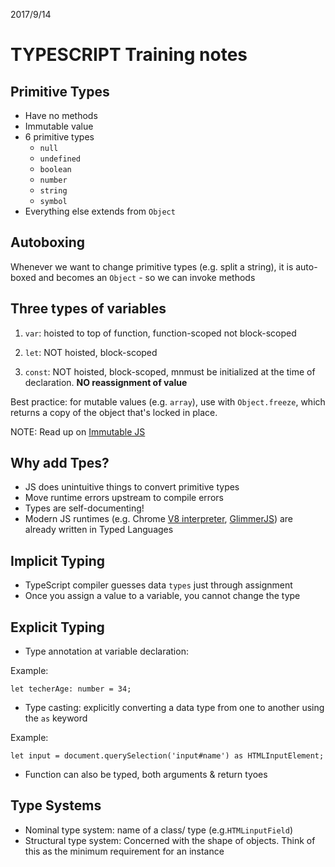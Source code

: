 2017/9/14 

# TYPESCRIPT Training notes

## Primitive Types
- Have no methods
- Immutable value
- 6 primitive types
    - `null`
    - `undefined`
    - `boolean`
    - `number`
    - `string`
    - `symbol`
- Everything else extends from `Object`

## Autoboxing
Whenever we want to change primitive types (e.g. split a string), it is auto-boxed and becomes an `Object` - so we can invoke methods

## Three types of variables
1. `var`: hoisted to top of function, function-scoped not block-scoped

2. `let`: NOT hoisted, block-scoped
3. `const`: NOT hoisted, block-scoped, mnmust be initialized at the time of declaration. **NO  reassignment of value** 

Best practice: for mutable values (e.g. `array`), use with `Object.freeze`, which returns a copy of the object that's locked in place.

NOTE: Read up on [Immutable JS](https://facebook.github.io/immutable-js/)

## Why add Tpes?
- JS does unintuitive things to convert primitive types
- Move runtime errors upstream to compile errors
- Types are self-documenting!
- Modern JS runtimes (e.g. Chrome [V8 interpreter](https://developers.google.com/v8/), [GlimmerJS](https://glimmerjs.com/)) are already written in Typed Languages

## Implicit Typing
- TypeScript compiler guesses data `types` just through assignment
- Once you assign a value to a variable, you cannot change the type

## Explicit Typing
- Type annotation at variable declaration:

Example:
```
let techerAge: number = 34;
```

- Type casting: explicitly converting a data type from one to another using the `as` keyword

Example:
```
let input = document.querySelection('input#name') as HTMLInputElement;
```

- Function can also be typed, both arguments & return tyoes

## Type Systems
- Nominal type system: name of a class/ type (e.g.`HTMLinputField`)
- Structural type system: Concerned with the shape of objects. Think of this as the minimum requirement for an instance








